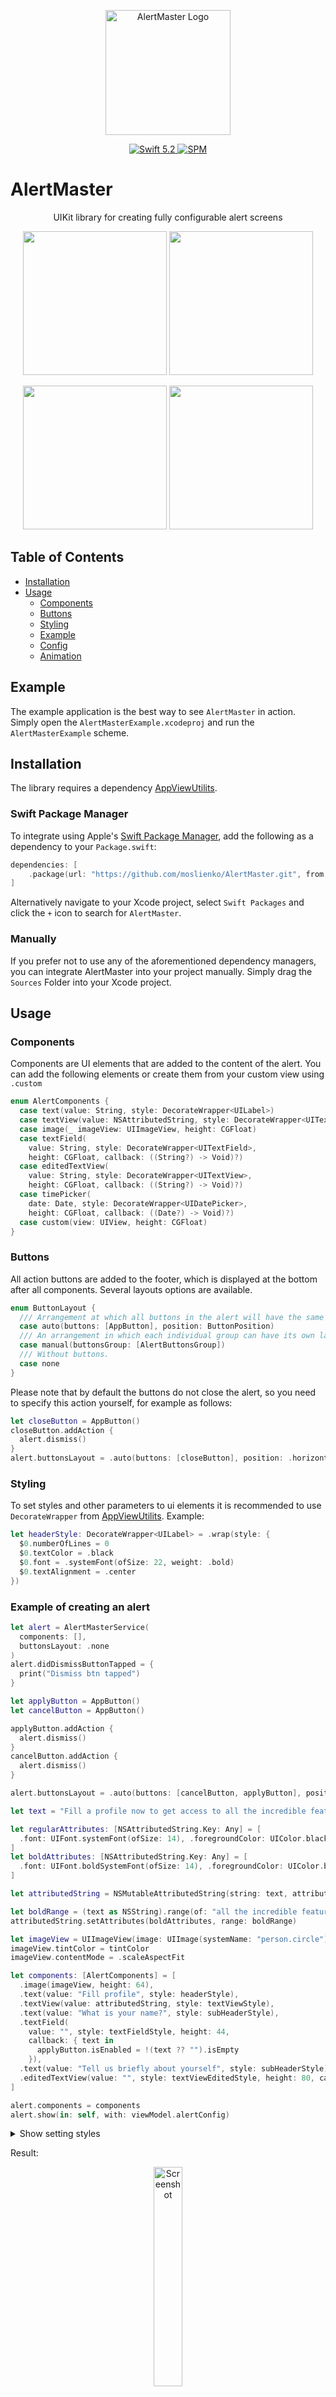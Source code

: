 <p align="center">
   <img width="200" src="https://moslienko.github.io/Assets/AlertMaster/sdk.png" alt="AlertMaster Logo">
</p>

<p align="center">
   <a href="https://developer.apple.com/swift/">
      <img src="https://img.shields.io/badge/Swift-5.2-orange.svg?style=flat" alt="Swift 5.2">
   </a>
   <a href="https://github.com/apple/swift-package-manager">
      <img src="https://img.shields.io/badge/Swift%20Package%20Manager-compatible-brightgreen.svg" alt="SPM">
   </a>
</p>

# AlertMaster

<p align="center">
UIKit library for creating fully configurable alert screens
</p>


<p align="center">
  <img src="https://moslienko.github.io/Assets/AlertMaster/regular.png" width="230" />
  <img src="https://moslienko.github.io/Assets/AlertMaster/picker.png" width="230" /> 
</p>
<p align="center">
  <img src="https://moslienko.github.io/Assets/AlertMaster/name.png" width="230" /> 
  <img src="https://moslienko.github.io/Assets/AlertMaster/feedback.png" width="230" />
</p>

## Table of Contents

* [Installation](#installation)
* [Usage](uUsage)
  * [Components](#components)
  * [Buttons](#buttons)
  * [Styling](#styling)
  * [Example](#example-of-creating-an-alert)
  * [Config](#config)
  * [Animation](#animation-of-screen-appearance-and-closing)

## Example

The example application is the best way to see `AlertMaster` in action. Simply open the `AlertMasterExample.xcodeproj` and run the `AlertMasterExample` scheme.

## Installation
The library requires a dependency [AppViewUtilits](https://github.com/moslienko/AppViewUtilits/).

### Swift Package Manager

To integrate using Apple's [Swift Package Manager](https://swift.org/package-manager/), add the following as a dependency to your `Package.swift`:

```swift
dependencies: [
    .package(url: "https://github.com/moslienko/AlertMaster.git", from: "1.0.0")
]
```

Alternatively navigate to your Xcode project, select `Swift Packages` and click the `+` icon to search for `AlertMaster`.

### Manually

If you prefer not to use any of the aforementioned dependency managers, you can integrate AlertMaster into your project manually. Simply drag the `Sources` Folder into your Xcode project.

## Usage

### Components
Components are UI elements that are added to the content of the alert. You can add the following elements or create them from your custom view using `.custom`

```swift
enum AlertComponents {
  case text(value: String, style: DecorateWrapper<UILabel>)
  case textView(value: NSAttributedString, style: DecorateWrapper<UITextView>)
  case image(_ imageView: UIImageView, height: CGFloat)
  case textField(
    value: String, style: DecorateWrapper<UITextField>,
    height: CGFloat, callback: ((String?) -> Void)?)
  case editedTextView(
    value: String, style: DecorateWrapper<UITextView>,
    height: CGFloat, callback: ((String?) -> Void)?)
  case timePicker(
    date: Date, style: DecorateWrapper<UIDatePicker>,
    height: CGFloat, callback: ((Date?) -> Void)?)
  case custom(view: UIView, height: CGFloat)
}
```

### Buttons
All action buttons are added to the footer, which is displayed at the bottom after all components. Several layouts options are available.

```swift
enum ButtonLayout {
  /// Arrangement at which all buttons in the alert will have the same layout.
  case auto(buttons: [AppButton], position: ButtonPosition)
  /// An arrangement in which each individual group can have its own layout.
  case manual(buttonsGroup: [AlertButtonsGroup])
  /// Without buttons.
  case none
}
```

Please note that by default the buttons do not close the alert, so you need to specify this action yourself, for example as follows:

```swift
let closeButton = AppButton()
closeButton.addAction {
  alert.dismiss()
}
alert.buttonsLayout = .auto(buttons: [closeButton], position: .horizontal)
```

### Styling
To set styles and other parameters to ui elements it is recommended to use `‌DecorateWrapper` from [AppViewUtilits](https://github.com/moslienko/AppViewUtilits/). Example:

```swift
let headerStyle: DecorateWrapper<UILabel> = .wrap(style: {
  $0.numberOfLines = 0
  $0.textColor = .black
  $0.font = .systemFont(ofSize: 22, weight: .bold)
  $0.textAlignment = .center
})
```

### Example of creating an alert

```swift
let alert = AlertMasterService(
  components: [],
  buttonsLayout: .none
)
alert.didDismissButtonTapped = {
  print("Dismiss btn tapped")
}

let applyButton = AppButton()
let cancelButton = AppButton()

applyButton.addAction {
  alert.dismiss()
}
cancelButton.addAction {
  alert.dismiss()
}

alert.buttonsLayout = .auto(buttons: [cancelButton, applyButton], position: .horizontal)

let text = "Fill a profile now to get access to all the incredible features of the app"

let regularAttributes: [NSAttributedString.Key: Any] = [
  .font: UIFont.systemFont(ofSize: 14), .foregroundColor: UIColor.black,
]
let boldAttributes: [NSAttributedString.Key: Any] = [
  .font: UIFont.boldSystemFont(ofSize: 14), .foregroundColor: UIColor.black,
]

let attributedString = NSMutableAttributedString(string: text, attributes: regularAttributes)

let boldRange = (text as NSString).range(of: "all the incredible features")
attributedString.setAttributes(boldAttributes, range: boldRange)

let imageView = UIImageView(image: UIImage(systemName: "person.circle"))
imageView.tintColor = tintColor
imageView.contentMode = .scaleAspectFit

let components: [AlertComponents] = [
  .image(imageView, height: 64),
  .text(value: "Fill profile", style: headerStyle),
  .textView(value: attributedString, style: textViewStyle),
  .text(value: "What is your name?", style: subHeaderStyle),
  .textField(
    value: "", style: textFieldStyle, height: 44,
    callback: { text in
      applyButton.isEnabled = !(text ?? "").isEmpty
    }),
  .text(value: "Tell us briefly about yourself", style: subHeaderStyle),
  .editedTextView(value: "", style: textViewEditedStyle, height: 80, callback: { _ in }),
]

alert.components = components
alert.show(in: self, with: viewModel.alertConfig)
```

<details>
  <summary>Show setting styles</summary>
  
```swift
let tintColor = UIColor(hex: "7F00FF")

let headerStyle: DecorateWrapper<UILabel> = .wrap(style: {
  $0.numberOfLines = 0
  $0.textColor = .black
  $0.font = .systemFont(ofSize: 22, weight: .bold)
  $0.textAlignment = .center
})
let subHeaderStyle: DecorateWrapper<UILabel> = .wrap(style: {
  $0.numberOfLines = 0
  $0.textColor = .black
  $0.font = .systemFont(ofSize: 16, weight: .bold)
  $0.textAlignment = .left
})
let textViewStyle: DecorateWrapper<UITextView> = .wrap(style: {
  $0.textAlignment = .center
})
let textViewEditedStyle: DecorateWrapper<UITextView> = .wrap(style: {
  $0.textAlignment = .left
  $0.font = .systemFont(ofSize: 15, weight: .regular)
  $0.layer.cornerRadius = 15
  $0.layer.borderColor = tintColor.cgColor
  $0.layer.borderWidth = 1.5
  $0.tintColor = tintColor
  $0.textContainerInset = UIEdgeInsets(top: 16.0, left: 16.0, bottom: 16.0, right: 16.0)
})

let textFieldStyle: DecorateWrapper<UITextField> = .wrap(style: {
  $0.textAlignment = .left
  $0.font = .systemFont(ofSize: 16, weight: .regular)
  $0.borderStyle = .roundedRect
  $0.tintColor = tintColor
  $0.layer.cornerRadius = 15
  $0.layer.borderColor = tintColor.cgColor
  $0.layer.borderWidth = 1.5
  $0.placeholder = "Name"
})

applyButton.setTitle("Apply", for: [])
applyButton.setTitleColor(.white, for: [])
applyButton.layer.cornerRadius = 15
applyButton.regularStyle = .wrap(style: {
  $0.backgroundColor = tintColor
})
applyButton.highlightedStyle = .wrap(style: {
  $0.backgroundColor = tintColor.withAlphaComponent(0.7)
})
applyButton.disabledStyle = .wrap(style: {
  $0.backgroundColor = tintColor.withAlphaComponent(0.3)
})
applyButton.titleLabel?.font = .boldSystemFont(ofSize: 18)
applyButton.heightAnchor.constraint(equalToConstant: 44).isActive = true
applyButton.isEnabled = false

cancelButton.setTitle("Cancel", for: [])
cancelButton.setTitleColor(tintColor, for: [])
cancelButton.layer.cornerRadius = 15
cancelButton.backgroundColor = .clear
cancelButton.layer.borderWidth = 1.5
cancelButton.regularStyle = .wrap(style: {
  $0.layer.borderColor = tintColor.cgColor
})
cancelButton.highlightedStyle = .wrap(style: {
  $0.layer.borderColor = tintColor.withAlphaComponent(0.7).cgColor
})
cancelButton.disabledStyle = .wrap(style: {
  $0.layer.borderColor = tintColor.withAlphaComponent(0.3).cgColor
})
cancelButton.titleLabel?.font = .boldSystemFont(ofSize: 18)
cancelButton.heightAnchor.constraint(equalToConstant: 44).isActive = true   
```
</details>

Result:
<p align="center">
   <img src="https://moslienko.github.io/Assets/AlertMaster/fill_profile.png" alt="Screenshot" width="30%">
</p>

### Config
All detailed customization of alert properties is done using the class `AlertConfig`.

```swift
struct AlertConfig {
  /// Config for parent window style.
  public var backgroundConfig: AlertBackgroundConfig
  /// Config for alert dismiss buttom style.
  public var closeButtonConfig: AlertCloseButtonConfig
  /// Config for alerts container style.
  public var containerConfig: AlertContainerConfig
  /// Config for alert action buttons.
  public var buttonsConfig: AlertButtonsConfig
  /// Animation class that allows you to customize the appearance and closing animations of the alert.
  public var presentableService: AlertScreenPresentable
}
```

<details>
  <summary>AlertBackgroundConfig</summary>
  
 ```swift
struct AlertBackgroundConfig {
  /// A Boolean value indicating whether tapping on the background should dismiss the alert.
  public var isAllowTapForDismiss: Bool
  /// A Boolean value indicating whether to apply a blur effect to the background.
  public var isNeedBlur: Bool
  /// The style of the blur effect to be applied to the background.
  public var blurStyle: UIBlurEffect.Style
  /// The background color of the alert.
  public var backgroundColor: UIColor
  /// An optional background image to be displayed behind the alert.
  public var backgroundImage: UIImage?
}
```
</details>

<details>
  <summary>AlertCloseButtonConfig</summary>
  
 ```swift
struct AlertCloseButtonConfig {
  /// A Boolean value indicating whether the close button should be shown in the alert.
  public var isShowCloseButton: Bool
  /// The icon image for the close button.
  public var icon: UIImage
  /// The tint color for the close button.
  public var tintColor: UIColor
  /// The size of the close button.
  public var size: CGSize
  /// The position of the close button within the alert.
  public var position: Position
}
```
</details>

<details>
  <summary>AlertContainerConfig</summary>
  
  ```swift
struct AlertContainerConfig {
  /// The maximum height of the alert container as a percentage of the screen height.
  public var maxAlertHeightIntPercentage: Float
  /// The insets for the container.
  public var containerInsets: AlertContainerConfig.SideInset
  /// The insets for the components within the container.
  public var componentsInsets: UIEdgeInsets
  /// The spacing between components within the container.
  public var componentsSpacing: CGFloat
  /// The corner radius of the container.
  public var cornerRadius: CGFloat
  /// The width of the container's border.
  public var borderWidth: CGFloat
  /// The background color of the container border.
  public var borderColor: CGColor
  /// The background color of the container.
  public var backgroundColor: UIColor
  /// The background image of the container.
  public var backgroundImage: UIImage?
  /// The parameters for the shadow of the container.
  public var shadowParams: ShadowParams?
}
```
</details>

<details>
  <summary>AlertButtonsConfig</summary>
  
 ```swift
struct AlertButtonsConfig {
  /// The horizontal spacing between buttons in the grid layout.
  public var horizontalGridSpacing: CGFloat
  /// The vertical spacing between buttons in the grid layout.
  public var verticalGridSpacing: CGFloat
  /// The maximum number of buttons to display in a single row of the grid layout.
  public var countButtonsInOneRow: Int
}
```
</details>

### Animation of screen appearance and closing

To create your own implementation of the alert screen appearance and closing animation, you need to create a class following the `AlertScreenPresentable` protocol. 

 ```swift
class RotatePresentable: AlertScreenPresentable {
  func showView(backgroundView: UIView, alertView: UIView) {
    UIView.animate(withDuration: 0.35) {}
  }

  func hideView(backgroundView: UIView, alertView: UIView, finished: (() -> Void)?) {
    UIView.animate(withDuration: 0.35, animations: {}) { _ in
      finished?()
    }
  }
}
```

Then set it in the config:

 ```swift
var alertConfig = AlertConfig()
alertConfig.presentableService = RotatePresentable()
```


## License

```
AlertMaster
Copyright (c) 2024 Pavel Moslienko 8676976+moslienko@users.noreply.github.com

Permission is hereby granted, free of charge, to any person obtaining a copy
of this software and associated documentation files (the "Software"), to deal
in the Software without restriction, including without limitation the rights
to use, copy, modify, merge, publish, distribute, sublicense, and/or sell
copies of the Software, and to permit persons to whom the Software is
furnished to do so, subject to the following conditions:

The above copyright notice and this permission notice shall be included in
all copies or substantial portions of the Software.

THE SOFTWARE IS PROVIDED "AS IS", WITHOUT WARRANTY OF ANY KIND, EXPRESS OR
IMPLIED, INCLUDING BUT NOT LIMITED TO THE WARRANTIES OF MERCHANTABILITY,
FITNESS FOR A PARTICULAR PURPOSE AND NONINFRINGEMENT. IN NO EVENT SHALL THE
AUTHORS OR COPYRIGHT HOLDERS BE LIABLE FOR ANY CLAIM, DAMAGES OR OTHER
LIABILITY, WHETHER IN AN ACTION OF CONTRACT, TORT OR OTHERWISE, ARISING FROM,
OUT OF OR IN CONNECTION WITH THE SOFTWARE OR THE USE OR OTHER DEALINGS IN
THE SOFTWARE.
```
